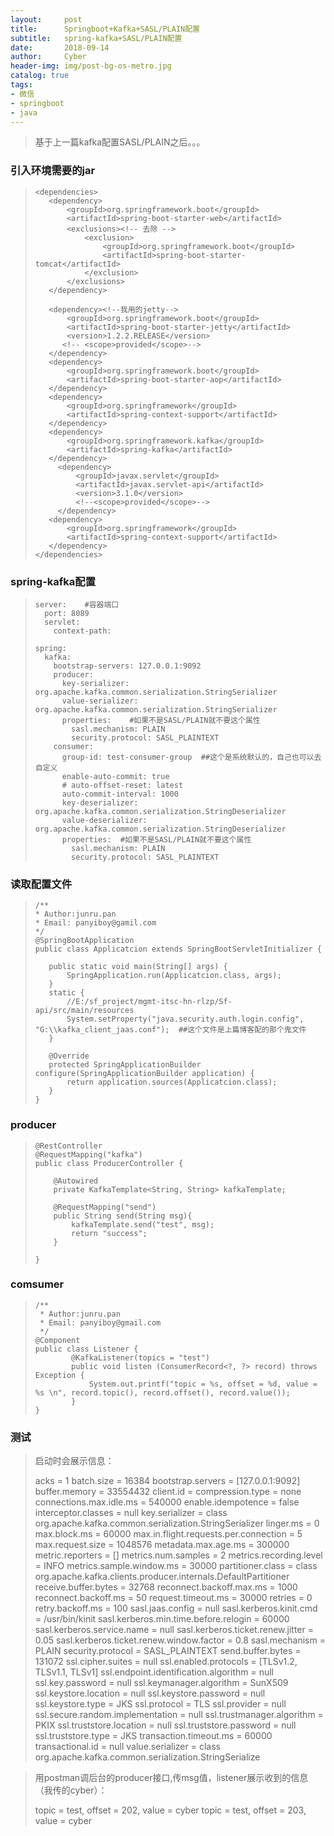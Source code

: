 ```yaml
---
layout:     post
title:      Springboot+Kafka+SASL/PLAIN配置
subtitle:   spring-kafka+SASL/PLAIN配置
date:       2018-09-14
author:     Cyber
header-img: img/post-bg-os-metro.jpg
catalog: true
tags:
- 微信
- springboot
- java
---
```




>  基于上一篇kafka配置SASL/PLAIN之后。。。



### 引入环境需要的jar

>```
><dependencies>
>    <dependency>
>        <groupId>org.springframework.boot</groupId>
>        <artifactId>spring-boot-starter-web</artifactId>
>        <exclusions><!-- 去除 -->
>            <exclusion>
>                <groupId>org.springframework.boot</groupId>
>                <artifactId>spring-boot-starter-tomcat</artifactId>
>            </exclusion>
>        </exclusions>
>    </dependency>
>
>    <dependency><!--我用的jetty-->
>        <groupId>org.springframework.boot</groupId>
>        <artifactId>spring-boot-starter-jetty</artifactId>
>        <version>1.2.2.RELEASE</version>
>       <!-- <scope>provided</scope>-->
>    </dependency>
>    <dependency>
>        <groupId>org.springframework.boot</groupId>
>        <artifactId>spring-boot-starter-aop</artifactId>
>    </dependency>
>    <dependency>
>        <groupId>org.springframework</groupId>
>        <artifactId>spring-context-support</artifactId>
>    </dependency>
>    <dependency>
>        <groupId>org.springframework.kafka</groupId>
>        <artifactId>spring-kafka</artifactId>
>    </dependency>
>      <dependency>
>          <groupId>javax.servlet</groupId>
>          <artifactId>javax.servlet-api</artifactId>
>          <version>3.1.0</version>
>          <!--<scope>provided</scope>-->
>      </dependency>
>    <dependency>
>        <groupId>org.springframework</groupId>
>        <artifactId>spring-context-support</artifactId>
>    </dependency>
></dependencies>
>```

### spring-kafka配置

> ```
> server:    #容器端口
>   port: 8089
>   servlet:
>     context-path:
> 
> spring:
>   kafka:
>     bootstrap-servers: 127.0.0.1:9092
>     producer:
>       key-serializer: org.apache.kafka.common.serialization.StringSerializer
>       value-serializer: org.apache.kafka.common.serialization.StringSerializer
>       properties:    #如果不是SASL/PLAIN就不要这个属性
>         sasl.mechanism: PLAIN
>         security.protocol: SASL_PLAINTEXT
>     consumer:
>       group-id: test-consumer-group  ##这个是系统默认的，自己也可以去自定义
>       enable-auto-commit: true
>       # auto-offset-reset: latest
>       auto-commit-interval: 1000
>       key-deserializer: org.apache.kafka.common.serialization.StringDeserializer
>       value-deserializer: org.apache.kafka.common.serialization.StringDeserializer
>       properties:  #如果不是SASL/PLAIN就不要这个属性
>         sasl.mechanism: PLAIN
>         security.protocol: SASL_PLAINTEXT
> ```

### 读取配置文件

>```
>/**
> * Author:junru.pan
> * Email: panyiboy@gamil.com
> */
>@SpringBootApplication
>public class Applicatcion extends SpringBootServletInitializer {
>
>    public static void main(String[] args) {
>        SpringApplication.run(Applicatcion.class, args);
>    }
>    static {
>        //E:/sf_project/mgmt-itsc-hn-rlzp/Sf-api/src/main/resources
>        System.setProperty("java.security.auth.login.config",   "G:\\kafka_client_jaas.conf");  ##这个文件是上篇博客配的那个鬼文件
>    }
>
>    @Override
>    protected SpringApplicationBuilder configure(SpringApplicationBuilder application) {
>        return application.sources(Applicatcion.class);
>    }
>}
>```

### producer

> ```
> @RestController
> @RequestMapping("kafka")
> public class ProducerController {
> 
>     @Autowired
>     private KafkaTemplate<String, String> kafkaTemplate;
> 
>     @RequestMapping("send")
>     public String send(String msg){
>         kafkaTemplate.send("test", msg);
>         return "success";
>     }
> 
> }
> ```

### comsumer

> ```
> /**
>  * Author:junru.pan
>  * Email: panyiboy@gmail.com
>  */
> @Component
> public class Listener {
>         @KafkaListener(topics = "test")
>         public void listen (ConsumerRecord<?, ?> record) throws Exception {
>             System.out.printf("topic = %s, offset = %d, value = %s \n", record.topic(), record.offset(), record.value());
>         }
> }
> ```

### 测试

> 启动时会展示信息：
>
> 	acks = 1
> 	batch.size = 16384
> 	bootstrap.servers = [127.0.0.1:9092]
> 	buffer.memory = 33554432
> 	client.id = 
> 	compression.type = none
> 	connections.max.idle.ms = 540000
> 	enable.idempotence = false
> 	interceptor.classes = null
> 	key.serializer = class org.apache.kafka.common.serialization.StringSerializer
> 	linger.ms = 0
> 	max.block.ms = 60000
> 	max.in.flight.requests.per.connection = 5
> 	max.request.size = 1048576
> 	metadata.max.age.ms = 300000
> 	metric.reporters = []
> 	metrics.num.samples = 2
> 	metrics.recording.level = INFO
> 	metrics.sample.window.ms = 30000
> 	partitioner.class = class org.apache.kafka.clients.producer.internals.DefaultPartitioner
> 	receive.buffer.bytes = 32768
> 	reconnect.backoff.max.ms = 1000
> 	reconnect.backoff.ms = 50
> 	request.timeout.ms = 30000
> 	retries = 0
> 	retry.backoff.ms = 100
> 	sasl.jaas.config = null
> 	sasl.kerberos.kinit.cmd = /usr/bin/kinit
> 	sasl.kerberos.min.time.before.relogin = 60000
> 	sasl.kerberos.service.name = null
> 	sasl.kerberos.ticket.renew.jitter = 0.05
> 	sasl.kerberos.ticket.renew.window.factor = 0.8
> 	sasl.mechanism = PLAIN
> 	security.protocol = SASL_PLAINTEXT
> 	send.buffer.bytes = 131072
> 	ssl.cipher.suites = null
> 	ssl.enabled.protocols = [TLSv1.2, TLSv1.1, TLSv1]
> 	ssl.endpoint.identification.algorithm = null
> 	ssl.key.password = null
> 	ssl.keymanager.algorithm = SunX509
> 	ssl.keystore.location = null
> 	ssl.keystore.password = null
> 	ssl.keystore.type = JKS
> 	ssl.protocol = TLS
> 	ssl.provider = null
> 	ssl.secure.random.implementation = null
> 	ssl.trustmanager.algorithm = PKIX
> 	ssl.truststore.location = null
> 	ssl.truststore.password = null
> 	ssl.truststore.type = JKS
> 	transaction.timeout.ms = 60000
> 	transactional.id = null
> 	value.serializer = class org.apache.kafka.common.serialization.StringSerialize

> 用postman调后台的producer接口,传msg值，listener展示收到的信息（我传的cyber）：
>
> topic = test, offset = 202, value = cyber
> topic = test, offset = 203, value = cyber